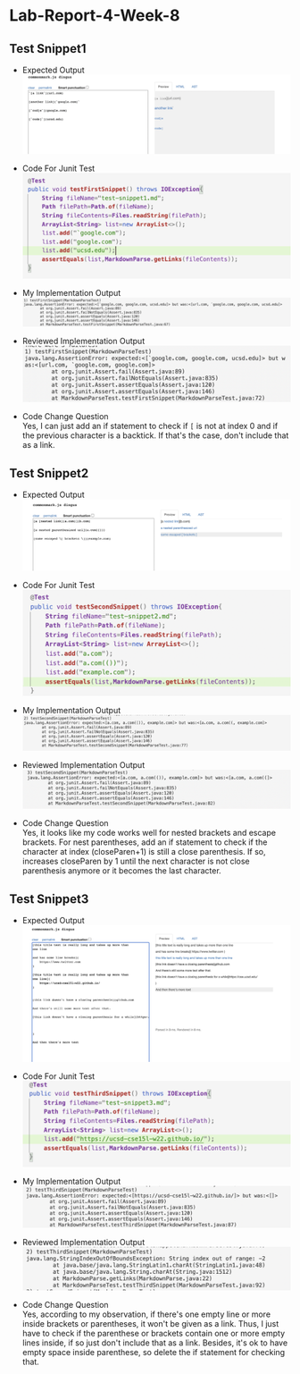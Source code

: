 # Lab-Report-4-Week-8

## Test Snippet1
- Expected Output
![snippet1](screen-shots-report4/Snippet1Expected.png)

- Code For Junit Test
![snippet1](screen-shots-report4/code1.png)

- My Implementation Output
![snippet1](screen-shots-report4/myoutput1.png)

- Reviewed Implementation Output
![snippet1](screen-shots-report4/Reviewed-output1.png)

- Code Change Question\
Yes, I can just add an if statement to check if `[` is not at index 0 and if the previous character is a backtick. If that's the case, don't include that as a link.


## Test Snippet2
- Expected Output
![snippet2](screen-shots-report4/Snippet2Expected.png)

- Code For Junit Test
![snippet2](screen-shots-report4/code2.png)

- My Implementation Output
![snippet2](screen-shots-report4/myoutput2.png)

- Reviewed Implementation Output
![snippet2](screen-shots-report4/Reviewed-output2.png)

- Code Change Question\
Yes, it looks like my code works well for nested brackets and escape brackets. For nest parentheses, add an if statement to check if the character at index (closeParen+1) is still a close parenthesis. If so, increases closeParen by 1 until the next character is not close parenthesis anymore or it becomes the last character.


## Test Snippet3
- Expected Output
![snippet3](screen-shots-report4/Snippet3Expected.png)

- Code For Junit Test
![snippet3](screen-shots-report4/code3.png)

- My Implementation Output
![snippet3](screen-shots-report4/myoutput3.png)

- Reviewed Implementation Output
![snippet3](screen-shots-report4/Reviewed-output3.png)

- Code Change Question\
Yes, according to my observation, if there's one empty line or more inside brackets or parentheses, it won't be given as a link. Thus, I just have to check if the parenthese or brackets contain one or more empty lines inside, if so just don't include that as a link. Besides, it's ok to have empty space inside parenthese, so delete the if statement for checking that.